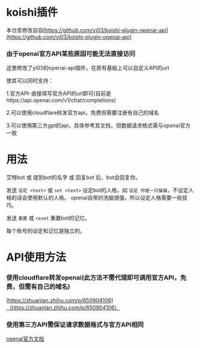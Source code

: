 
# koishi插件
本仓库修改自自[https://github.com/yi03/koishi-plugin-openai-api](https://github.com/yi03/koishi-plugin-openai-api)


### 由于openai官方API某些原因可能无法直接访问
这里修改了yi03的openai-api插件，在原有基础上可以自定义API的url

使其可以同时支持：

1.官方API-直接填写官方API的url即可(目前是https://api.openai.com/v1/chat/completions)

2.可以使用cloudflare转发官方api，免费但需要注册有自己的域名

3.可以使用第三方gpt的api，具体参考其文档，但数据请求格式需与openai官方一致



# 用法

艾特bot 或 提到bot的名字 或 回复bot 后，bot会回复你。

发送 `设定 <text>` 或 `set <text>` 设定bot的人格，如 `设定 你是一只猫猫`，不设定人格的话会使用默认的人格。
openai自带的洗脑很强，所以设定人格需要一些技巧。

发送 `重置` 或 `reset` 重置bot的记忆。

每个账号的设定和记忆是独立的。



# API使用方法
### 使用cloudflare转发openai(此方法不需代理即可调用官方API，免费，但需有自己的域名)
[https://zhuanlan.zhihu.com/p/650904106]（https://zhuanlan.zhihu.com/p/650904106）

### 使用第三方API需保证请求数据格式与官方API相同
[openai官方文档](https://platform.openai.com/docs/api-reference/chat)
